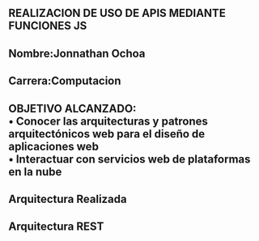 REALIZACION DE USO DE APIS MEDIANTE FUNCIONES JS
----------------
Nombre:Jonnathan Ochoa
-------------------
Carrera:Computacion
---------------------
OBJETIVO ALCANZADO:  
• 	Conocer las arquitecturas y patrones arquitectónicos web para el diseño de aplicaciones web  
• 	Interactuar con servicios web de plataformas en la nube 
---------------------

Arquitectura Realizada
---------------------
Arquitectura REST
--------------------



